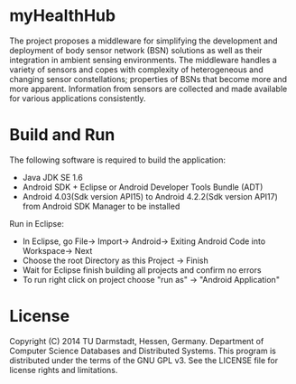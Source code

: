 myHealthHub
===========

The project proposes a middleware for simplifying the development and deployment of 
body sensor network (BSN) solutions as well as their integration in ambient sensing 
environments. The middleware handles a variety of sensors and copes with complexity
of heterogeneous and changing sensor constellations; properties of BSNs that become
more and more apparent. Information from sensors are collected and made available 
for various applications consistently.


Build and Run
==============

The following software is required to build the application:
- Java JDK SE 1.6
- Android SDK + Eclipse or Android Developer Tools Bundle (ADT) 
- Android 4.03(Sdk version API15) to Android 4.2.2(Sdk version API17) from Android SDK Manager to be installed
	
Run in Eclipse:
- In Eclipse, go File-> Import-> Android-> Exiting Android Code into Workspace-> Next
- Choose the root Directory as this Project -> Finish
- Wait for Eclipse finish building all projects and confirm no errors
- To run right click on project choose "run as" -> "Android Application"


License
==============

Copyright (C) 2014 TU Darmstadt, Hessen, Germany. 
Department of Computer Science Databases and Distributed Systems.
This program is distributed under the terms of the GNU GPL v3. 
See the LICENSE file for license rights and limitations.


